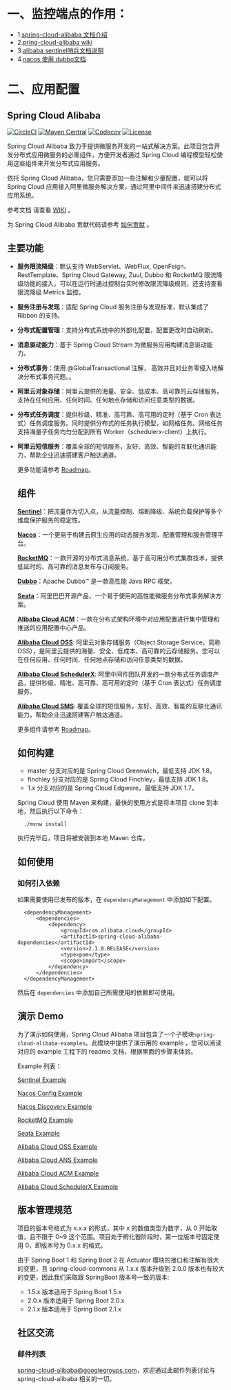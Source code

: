 # 一、监控端点的作用：
* 1.[spring-cloud-alibaba 文档介绍](https://github.com/alibaba/spring-cloud-alibaba/blob/master/README-zh.md)
* 2.[pring-cloud-alibaba wiki](https://github.com/alibaba/spring-cloud-alibaba/wiki)
* 3.[alibaba sentinel哨兵文档说明](https://github.com/alibaba/Sentinel/blob/master/doc/awesome-sentinel.md)
* 4.[nacos 使用 dubbo文档](https://nacos.io/zh-cn/docs/use-nacos-with-dubbo.html)






# 二、应用配置

## Spring Cloud Alibaba
    
[![CircleCI](https://circleci.com/gh/alibaba/spring-cloud-alibaba/tree/master.svg?style=svg)](https://circleci.com/gh/alibaba/spring-cloud-alibaba/tree/master)
[![Maven Central](https://img.shields.io/maven-central/v/com.alibaba.cloud/spring-cloud-alibaba-dependencies.svg?label=Maven%20Central)](https://search.maven.org/search?q=g:com.alibaba.cloud%20AND%20a:spring-cloud-alibaba-dependencies)
[![Codecov](https://codecov.io/gh/alibaba/spring-cloud-alibaba/branch/master/graph/badge.svg)](https://codecov.io/gh/alibaba/spring-cloud-alibaba)
[![License](https://img.shields.io/badge/license-Apache%202-4EB1BA.svg)](https://www.apache.org/licenses/LICENSE-2.0.html)
    
Spring Cloud Alibaba 致力于提供微服务开发的一站式解决方案。此项目包含开发分布式应用微服务的必需组件，方便开发者通过 Spring Cloud 编程模型轻松使用这些组件来开发分布式应用服务。
    
依托 Spring Cloud Alibaba，您只需要添加一些注解和少量配置，就可以将 Spring Cloud 应用接入阿里微服务解决方案，通过阿里中间件来迅速搭建分布式应用系统。
    
参考文档 请查看 [WIKI](https://github.com/alibaba/spring-cloud-alibaba/wiki) 。
    
为 Spring Cloud Alibaba 贡献代码请参考 [如何贡献](https://github.com/alibaba/spring-cloud-alibaba/wiki/%E5%A6%82%E4%BD%95%E8%B4%A1%E7%8C%AE%E4%BB%A3%E7%A0%81) 。
    
## 主要功能
    
* **服务限流降级**：默认支持 WebServlet、WebFlux, OpenFeign、RestTemplate、Spring Cloud Gateway, Zuul, Dubbo 和 RocketMQ 限流降级功能的接入，可以在运行时通过控制台实时修改限流降级规则，还支持查看限流降级 Metrics 监控。
* **服务注册与发现**：适配 Spring Cloud 服务注册与发现标准，默认集成了 Ribbon 的支持。
* **分布式配置管理**：支持分布式系统中的外部化配置，配置更改时自动刷新。
* **消息驱动能力**：基于 Spring Cloud Stream 为微服务应用构建消息驱动能力。
* **分布式事务**：使用 @GlobalTransactional 注解， 高效并且对业务零侵入地解决分布式事务问题。。
* **阿里云对象存储**：阿里云提供的海量、安全、低成本、高可靠的云存储服务。支持在任何应用、任何时间、任何地点存储和访问任意类型的数据。
* **分布式任务调度**：提供秒级、精准、高可靠、高可用的定时（基于 Cron 表达式）任务调度服务。同时提供分布式的任务执行模型，如网格任务。网格任务支持海量子任务均匀分配到所有 Worker（schedulerx-client）上执行。
* **阿里云短信服务**：覆盖全球的短信服务，友好、高效、智能的互联化通讯能力，帮助企业迅速搭建客户触达通道。
    
    
    更多功能请参考 [Roadmap](https://github.com/alibaba/spring-cloud-alibaba/blob/master/Roadmap-zh.md)。
    
    ## 组件
    
    **[Sentinel](https://github.com/alibaba/Sentinel)**：把流量作为切入点，从流量控制、熔断降级、系统负载保护等多个维度保护服务的稳定性。
    
    **[Nacos](https://github.com/alibaba/Nacos)**：一个更易于构建云原生应用的动态服务发现、配置管理和服务管理平台。
    
    **[RocketMQ](https://rocketmq.apache.org/)**：一款开源的分布式消息系统，基于高可用分布式集群技术，提供低延时的、高可靠的消息发布与订阅服务。
    
    **[Dubbo](https://github.com/apache/dubbo)**：Apache Dubbo™ 是一款高性能 Java RPC 框架。
    
    **[Seata](https://github.com/seata/seata)**：阿里巴巴开源产品，一个易于使用的高性能微服务分布式事务解决方案。
    
    **[Alibaba Cloud ACM](https://www.aliyun.com/product/acm)**：一款在分布式架构环境中对应用配置进行集中管理和推送的应用配置中心产品。
    
    **[Alibaba Cloud OSS](https://www.aliyun.com/product/oss)**: 阿里云对象存储服务（Object Storage Service，简称 OSS），是阿里云提供的海量、安全、低成本、高可靠的云存储服务。您可以在任何应用、任何时间、任何地点存储和访问任意类型的数据。
    
    **[Alibaba Cloud SchedulerX](https://help.aliyun.com/document_detail/43136.html)**: 阿里中间件团队开发的一款分布式任务调度产品，提供秒级、精准、高可靠、高可用的定时（基于 Cron 表达式）任务调度服务。
    
    **[Alibaba Cloud SMS](https://www.aliyun.com/product/sms)**: 覆盖全球的短信服务，友好、高效、智能的互联化通讯能力，帮助企业迅速搭建客户触达通道。
    
    更多组件请参考 [Roadmap](https://github.com/alibaba/spring-cloud-alibaba/blob/master/Roadmap-zh.md)。
    
    ## 如何构建
    
    * master 分支对应的是 Spring Cloud Greenwich，最低支持 JDK 1.8。
    * finchley 分支对应的是 Spring Cloud Finchley，最低支持 JDK 1.8。
    * 1.x 分支对应的是 Spring Cloud Edgware，最低支持 JDK 1.7。
    
    Spring Cloud 使用 Maven 来构建，最快的使用方式是将本项目 clone 到本地，然后执行以下命令：
    
    	./mvnw install
    
    执行完毕后，项目将被安装到本地 Maven 仓库。
    
    ## 如何使用
    
    ### 如何引入依赖
    
    如果需要使用已发布的版本，在 `dependencyManagement` 中添加如下配置。
    
    	<dependencyManagement>
            <dependencies>
                <dependency>
                    <groupId>com.alibaba.cloud</groupId>
                    <artifactId>spring-cloud-alibaba-dependencies</artifactId>
                    <version>2.1.0.RELEASE</version>
                    <type>pom</type>
                    <scope>import</scope>
                </dependency>
            </dependencies>
        </dependencyManagement>
    
    然后在 `dependencies` 中添加自己所需使用的依赖即可使用。
    
    ## 演示 Demo
    
    为了演示如何使用，Spring Cloud Alibaba 项目包含了一个子模块`spring-cloud-alibaba-examples`。此模块中提供了演示用的 example ，您可以阅读对应的 example 工程下的 readme 文档，根据里面的步骤来体验。
    
    Example 列表：
    
    [Sentinel Example](https://github.com/alibaba/spring-cloud-alibaba/tree/master/spring-cloud-alibaba-examples/sentinel-example/sentinel-core-example/readme-zh.md)
    
    [Nacos Config Example](https://github.com/alibaba/spring-cloud-alibaba/blob/master/spring-cloud-alibaba-examples/nacos-example/nacos-config-example/readme-zh.md)
    
    [Nacos Discovery Example](https://github.com/alibaba/spring-cloud-alibaba/blob/master/spring-cloud-alibaba-examples/nacos-example/nacos-discovery-example/readme-zh.md)
    
    [RocketMQ Example](https://github.com/alibaba/spring-cloud-alibaba/blob/master/spring-cloud-alibaba-examples/rocketmq-example/readme-zh.md)
    
    [Seata Example](https://github.com/alibaba/spring-cloud-alibaba/blob/master/spring-cloud-alibaba-examples/seata-example/readme-zh.md)
    
    [Alibaba Cloud OSS Example](https://github.com/alibaba/spring-cloud-alibaba/blob/master/spring-cloud-alibaba-examples/oss-example/readme-zh.md)
    
    [Alibaba Cloud ANS Example](https://github.com/alibaba/spring-cloud-alibaba/blob/master/spring-cloud-alibaba-examples/ans-example/ans-provider-example/readme-zh.md)
    
    [Alibaba Cloud ACM Example](https://github.com/alibaba/spring-cloud-alibaba/blob/master/spring-cloud-alibaba-examples/acm-example/acm-local-example/readme-zh.md)
    
    [Alibaba Cloud SchedulerX Example](https://github.com/alibaba/spring-cloud-alibaba/blob/master/spring-cloud-alibaba-examples/schedulerx-example/schedulerx-simple-task-example/readme-zh.md)
    
    ## 版本管理规范
    
    项目的版本号格式为 x.x.x 的形式，其中 x 的数值类型为数字，从 0 开始取值，且不限于 0~9 这个范围。项目处于孵化器阶段时，第一位版本号固定使用 0，即版本号为 0.x.x 的格式。
    
    由于 Spring Boot 1 和 Spring Boot 2 在 Actuator 模块的接口和注解有很大的变更，且 spring-cloud-commons 从 1.x.x 版本升级到 2.0.0 版本也有较大的变更，因此我们采取跟 SpringBoot 版本号一致的版本:
    
    * 1.5.x 版本适用于 Spring Boot 1.5.x
    * 2.0.x 版本适用于 Spring Boot 2.0.x
    * 2.1.x 版本适用于 Spring Boot 2.1.x
    
    
    ## 社区交流
    
    ### 邮件列表
    
    spring-cloud-alibaba@googlegroups.com，欢迎通过此邮件列表讨论与 spring-cloud-alibaba 相关的一切。
    
  
